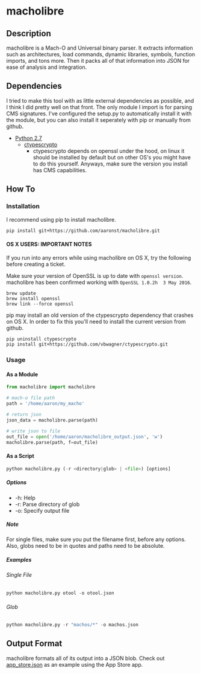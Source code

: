 # macholibre

## Description
macholibre is a Mach-O and Universal binary parser.  It extracts information 
such as architectures, load commands, dynamic libraries, symbols, function 
imports, and tons more.  Then it packs all of that information into JSON for 
ease of analysis and integration.

## Dependencies
I tried to make this tool with as little external dependencies as possible, and
I think I did pretty well on that front.  The only module I import is for parsing
CMS signatures.  I've configured the setup.py to automatically install it with
the module, but you can also install it seperately with pip or manually from github.
* [Python 2.7](https://www.python.org/download/releases/2.7/)
  - [ctypescrypto](https://github.com/vbwagner/ctypescrypto)
    + ctypescrypto depends on openssl under the hood, on linux it should be
      installed by default but on other OS's you might have to do this
      yourself.  Anyways, make sure the version you install has CMS capabilities.

## How To

### Installation
I recommend using pip to install macholibre.
```bash
pip install git+https://github.com/aaronst/macholibre.git
```

#### OS X USERS: IMPORTANT NOTES
If you run into any errors while using macholibre on OS X, try the following
before creating a ticket.

Make sure your version of OpenSSL is up to date with `openssl version`.
macholibre has been confirmed working with `OpenSSL 1.0.2h  3 May 2016`.
```
brew update
brew install openssl
brew link --force openssl
```

pip may install an old version of the ctypescrypto dependency that crashes on OS X.
In order to fix this you'll need to install the current version from github.
```bash
pip uninstall ctypescrypto
pip install git+https://github.com/vbwagner/ctypescrypto.git
```

### Usage
#### As a Module
```python
from macholibre import macholibre

# mach-o file path
path = '/home/aaron/my_macho'

# return json
json_data = macholibre.parse(path)

# write json to file
out_file = open('/home/aaron/macholibre_output.json', 'w')
macholibre.parse(path, f=out_file)
```

#### As a Script
```python
python macholibre.py (-r <directory|glob> | <file>) [options]
```

##### Options
* -h: Help
* -r: Parse directory of glob
* -o: Specify output file

##### Note
For single files, make sure you put the filename first, before any options.  
Also, globs need to be in quotes and paths need to be absolute.

##### Examples

###### Single File
```python
python macholibre.py otool -o otool.json
```

###### Glob
```python
python macholibre.py -r "machos/*" -o machos.json
```

## Output Format
macholibre formats all of its output into a JSON blob.  Check out
[app_store.json](app_store.json) as an example using the App Store app.

